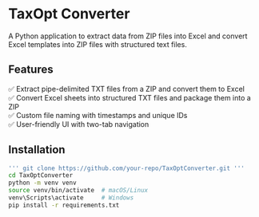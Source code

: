 # TaxOpt Converter

A Python application to extract data from ZIP files into Excel and convert Excel templates into ZIP files with structured text files.

## Features
✅ Extract pipe-delimited TXT files from a ZIP and convert them to Excel  
✅ Convert Excel sheets into structured TXT files and package them into a ZIP  
✅ Custom file naming with timestamps and unique IDs  
✅ User-friendly UI with two-tab navigation  

## Installation
```sh
''' git clone https://github.com/your-repo/TaxOptConverter.git '''
cd TaxOptConverter
python -m venv venv
source venv/bin/activate  # macOS/Linux
venv\Scripts\activate     # Windows
pip install -r requirements.txt
